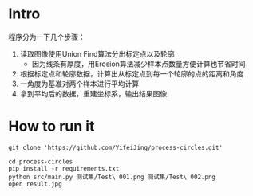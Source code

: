 # Intro
程序分为一下几个步骤：
1. 读取图像使用Union Find算法分出标定点以及轮廓
    - 因为线条有厚度，用Erosion算法减少样本点数量方便计算也节省时间
2. 根据标定点和轮廓数据，计算出从标定点到每一个轮廓的点的距离和角度
3. 一角度为基准对两个样本进行平均计算
4. 拿到平均后的数据，重建坐标系，输出结果图像
# How to run it
`git clone 'https://github.com/YifeiJing/process-circles.git'`

```
cd process-circles
pip install -r requirements.txt
python src/main.py 测试集/Test\ 001.png 测试集/Test\ 002.png
open result.jpg
```
